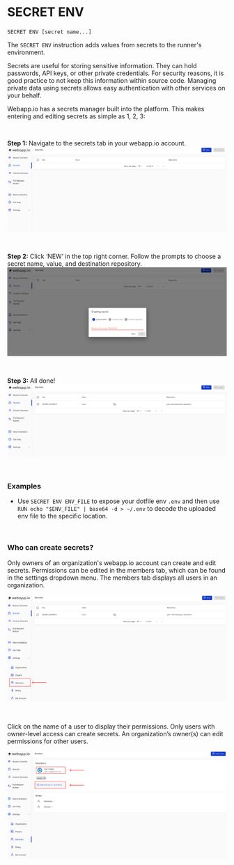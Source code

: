# SECRET ENV

`SECRET ENV [secret name...]`

 The `SECRET ENV` instruction adds values from secrets to the runner's environment. 

Secrets are useful for storing sensitive information. They can hold passwords, API keys, or other private credentials. For security reasons, it is good practice to not keep this information within source code. Managing private data using secrets allows easy authentication with other services on your behalf.
 
Webapp.io has a secrets manager built into the platform. This makes entering and editing secrets as simple as 1, 2, 3:

<br />

**Step 1:** Navigate to the secrets tab in your webapp.io account.
![View of secrets page in webapp.io](/docs/resources/secrets_1.png)

<br />

**Step 2:** Click ‘NEW’ in the top right corner. Follow the prompts to choose a secret name, value, and destination repository.
![View of dialogue box prompting secret creation in webapp.io](/docs/resources/secrets_2.png)

<br />

**Step 3:** All done!
![View of created secret in webapp.io](/docs/resources/secrets_3.png)

<br />

### Examples

- Use `SECRET ENV ENV_FILE` to expose your dotfile env `.env` and then use `RUN echo "$ENV_FILE" | base64 -d > ~/.env` to decode the uploaded env file to the specific location.

<br />

### Who can create secrets?


Only owners of an organization's webapp.io account can create and edit secrets. Permissions can be edited in the members tab, which can be found in the settings dropdown menu. The members tab displays all users in an organization. 

![View of webapp.io, highlighting the members tab within the settings menu](/docs/resources/secrets_4.png)

<br />

Click on the name of a user to display their permissions. Only users with owner-level access can create secrets. An organization’s owner(s) can edit permissions for other users.  

![View of how permissions are visible below a member's name in webapp.io's members tab](/docs/resources/secrets_5.png)

<br />